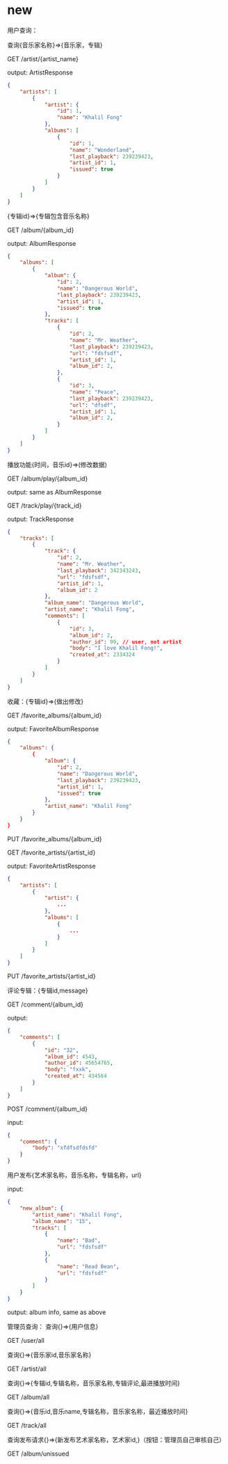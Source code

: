 # new

用户查询：

查询{音乐家名称}=>{音乐家，专辑}

GET /artist/{artist_name}

output: ArtistResponse

```json
{
    "artists": [
        {
            "artist": {
                "id": 1,
                "name": "Khalil Fong"
            },
            "albums": [
                {
                    "id": 1,
                    "name": "Wonderland",
                    "last_playback": 239239423,
                    "artist_id": 1,
                    "issued": true
                }
            ]
        }
    ]
}
```

{专辑id}=>{专辑包含音乐名称}

GET /album/{album_id}

output: AlbumResponse

```json
{
    "albums": [
        {
            "album": {
                "id": 2,
                "name": "Dangerous World",
                "last_playback": 239239423,
                "artist_id": 1,
                "issued": true
            },
            "tracks": [
                {
                    "id": 2,
                    "name": "Mr. Weather",
                    "last_playback": 239239423,
                    "url": "fdsfsdf",
                    "artist_id": 1,
                    "album_id": 2,
                },
                {
                    "id": 3,
                    "name": "Peace",
                    "last_playback": 239239423,
                    "url": "dfsdf",
                    "artist_id": 1,
                    "album_id": 2,
                }
            ]
        }
    ]
}
```

播放功能{时间，音乐id}=>(修改数据)

GET /album/play/{album_id}

output: same as AlbumResponse

GET /track/play/{track_id}

output: TrackResponse

```json
{
    "tracks": [
        {
            "track": {
                "id": 2,
                "name": "Mr. Weather",
                "last_playback": 342343243,
                "url": "fdsfsdf",
                "artist_id": 1,
                "album_id": 2
            },
            "album_name": "Dangerous World",
            "artist_name": "Khalil Fong",
            "comments": [
                {
                    "id": 3,
                    "album_id": 2,
                    "author_id": 99, // user, not artist
                    "body": "I love Khalil Fong!",
                    "created_at": 2334324
                }
            ]
        }
    ]
}
```

收藏：{专辑id}=>{做出修改}

GET /favorite_albums/{album_id}

output: FavoriteAlbumResponse

```json
{
    "albums": {
        {
            "album": {
                "id": 2,
                "name": "Dangerous World",
                "last_playback": 239239423,
                "artist_id": 1,
                "issued": true
            },
            "artist_name": "Khalil Fong"
        }
    }
}
```

PUT /favorite_albums/{album_id}

GET /favorite_artists/{artist_id}

output: FavoriteArtistResponse

```json
{
    "artists": [
        {
            "artist": {
                ...
            },
            "albums": [
                {
                    ...
                }
            ]
        }
    ]
}
```

PUT /favorite_artists/{artist_id}

评论专辑：{专辑id,message}

GET /comment/{album_id}

output:

```json
{
    "comments": [
        {
            "id": "32",
            "album_id": 4543,
            "author_id": 45654765,
            "body": "fxxk",
            "created_at": 434564
        }
    ]
}
```

POST /comment/{album_id}

input:

```json
{
    "comment": {
        "body": "xfdfsdfdsfd"
    }
}
```

用户发布{艺术家名称，音乐名称，专辑名称，url}

input:

```json
{
    "new_album": {
        "artist_name": "Khalil Fong",
        "album_name": "15",
        "tracks": [
            {
                "name": "Bad",
                "url": "fdsfsdf"
            },
            {
                "name": "Read Bean",
                "url": "fdsfsdf"
            }
        ]
    }
}
```

output: album info, same as above

管理员查询：
查询{}=>{用户信息}

GET /user/all

查询{}=>{音乐家id,音乐家名称}

GET /artist/all

查询{}=>{专辑id,专辑名称，音乐家名称,专辑评论,最进播放时间}

GET /album/all

查询{}=>{音乐id,音乐name,专辑名称，音乐家名称，最近播放时间}

GET /track/all

查询发布请求{}=>{新发布艺术家名称，艺术家id,}（按钮：管理员自己审核自己）

GET /album/unissued
